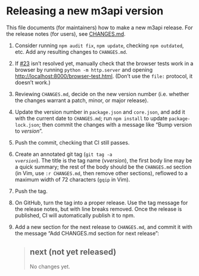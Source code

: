 # Releasing a new m3api version

This file documents (for maintainers) how to make a new m3api release.
For the release notes (for users), see [CHANGES.md](./CHANGES.md).

1. Consider running `npm audit fix`, `npm update`,
   checking `npm outdated`, etc.
   Add any resulting changes to `CHANGES.md`.

1. If [#23](https://github.com/lucaswerkmeister/m3api/issues/23) isn’t resolved yet,
   manually check that the browser tests work in a browser
   by running `python -m http.server` and opening <http://localhost:8000/browser-test.html>.
   (Don’t use the `file:` protocol, it doesn’t work.)

1. Reviewing `CHANGES.md`, decide on the new version number
   (i.e. whether the changes warrant a patch, minor, or major release).

1. Update the version number in `package.json` and `core.json`,
   and add it with the current date to `CHANGES.md`;
   run `npm install` to update `package-lock.json`;
   then commit the changes with a message like “Bump version to *version*”.

1. Push the commit, checking that CI still passes.

1. Create an annotated git tag (<code>git tag -a v*version*</code>).
   The title is the tag name (v*version*),
   the first body line may be a quick summary;
   the rest of the body should be the `CHANGES.md` section
   (in Vim, use `:r CHANGES.md`, then remove other sections),
   reflowed to a maximum width of 72 characters (`gqip` in Vim).

1. Push the tag.

1. On GitHub, turn the tag into a proper release.
   Use the tag message for the release notes,
   but with line breaks removed.
   Once the release is published, CI will automatically publish it to npm.

1. Add a new section for the next release to `CHANGES.md`,
   and commit it with the message “Add CHANGES.md section for next release”:

   > ## next (not yet released)
   >
   > No changes yet.
